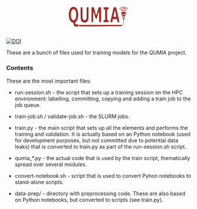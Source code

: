 <p align="center">
    <img style="width: 35%; height: 35%" src="qumia_logo.svg">
</p>

[![DOI](https://zenodo.org/badge/704001389.svg)](https://doi.org/10.5281/zenodo.14199793)

These are a bunch of files used for training models for the QUMIA project.


### Contents

These are the most important files:

* run-session.sh - the script that sets up a training session on the HPC environment: labelling, committing, copying and adding a train job to the job queue.

* train-job.sh / validate-job.sh - the SLURM jobs.

* train.py - the main script that sets up all the elements and performs the training and validation. It is actually based on an Python notebook (used for development purposes, but not committed due to potential data leaks) that is converted to train.py as part of the run-session.sh script.

* qumia_*.py - the actual code that is used by the train script, thematically spread over several modules.

* convert-notebook.sh - script that is used to convert Pyhon notebooks to stand-alone scripts.

* data-prep/ - directory with preprocessing code. These are also based on Python notebooks, but converted to scripts (see train.py).
